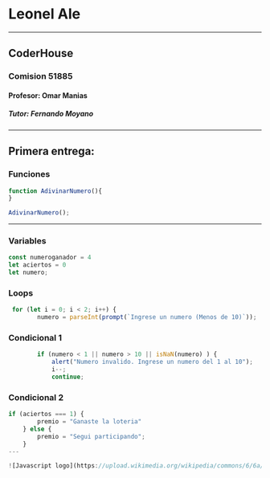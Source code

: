 # Leonel Ale
---
## CoderHouse
### Comision 51885 
#### Profesor: Omar Manias
##### Tutor: Fernando Moyano
---

## Primera entrega:



### Funciones
```javascript
function AdivinarNumero(){
}

AdivinarNumero();
```
---
### Variables
```javascript
const numeroganador = 4
let aciertos = 0 
let numero;
```
### Loops
```javascript
 for (let i = 0; i < 2; i++) {
        numero = parseInt(prompt(`Ingrese un numero (Menos de 10)`));
``` 
### Condicional 1 
```javascript
        if (numero < 1 || numero > 10 || isNaN(numero) ) {
            alert("Numero invalido. Ingrese un numero del 1 al 10");
            i--;
            continue;
```
### Condicional 2
```javascript
if (aciertos === 1) {
        premio = "Ganaste la loteria"
    } else {
        premio = "Segui participando";
    }
---

![Javascript logo](https://upload.wikimedia.org/wikipedia/commons/6/6a/JavaScript-logo.png)#   l e o a l e 9 5 
 
 